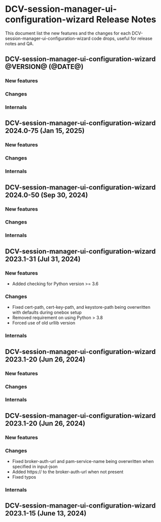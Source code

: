 # DCV-session-manager-ui-configuration-wizard Release Notes

This document list the new features and the changes for each DCV-session-manager-ui-configuration-wizard code drops,
useful for release notes and QA.

## DCV-session-manager-ui-configuration-wizard @VERSION@ (@DATE@)

### New features

### Changes

### Internals

## DCV-session-manager-ui-configuration-wizard 2024.0-75 (Jan 15, 2025)

### New features

### Changes

### Internals

## DCV-session-manager-ui-configuration-wizard 2024.0-50 (Sep 30, 2024)

### New features

### Changes

### Internals

## DCV-session-manager-ui-configuration-wizard 2023.1-31 (Jul 31, 2024)

### New features
- Added checking for Python version >= 3.6

### Changes
- Fixed cert-path, cert-key-path, and keystore-path being overwritten with defaults during onebox setup
- Removed requirement on using Python > 3.8
- Forced use of old urllib version

### Internals

## DCV-session-manager-ui-configuration-wizard 2023.1-20 (Jun 26, 2024)

### New features

### Changes

### Internals

## DCV-session-manager-ui-configuration-wizard 2023.1-20 (Jun 26, 2024)

### New features

### Changes
- Fixed broker-auth-url and pam-service-name being overwritten when specified in input-json
- Added https:// to the broker-auth-url when not present
- Fixed typos

### Internals

## DCV-session-manager-ui-configuration-wizard 2023.1-15 (June 13, 2024)

